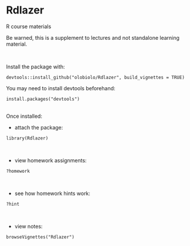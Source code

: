 # Rdlazer
R course materials

Be warned, this is a supplement to lectures and not standalone learning material.

<br>

Install the package with:
```
devtools::install_github("olobiolo/Rdlazer", build_vignettes = TRUE)
```
You may need to install devtools beforehand:
```
install.packages("devtools")
```

<br>
Once installed:

- attach the package:
```
library(Rdlazer)
```
<br>

- view homework assignments:
```
?homework
```
<br>

- see how homework hints work:
```
?hint
```
<br>

- view notes:
```
browseVignettes("Rdlazer")
```
